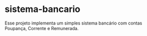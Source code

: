 # sistema-bancario
Esse projeto implementa um simples sistema bancário com contas Poupança, Corrente e Remunerada.
